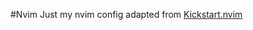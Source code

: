 #Nvim
Just my nvim config adapted from [Kickstart.nvim](https://github.com/nvim-lua/kickstart.nvim)
